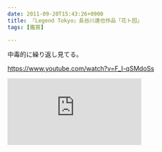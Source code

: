 ```yaml
---
date: 2011-09-20T15:43:26+0900
title: 『Legend Tokyo』長谷川達也作品「花ト囮」
tags: [鑑賞]

---
```


中毒的に繰り返し見てる。

https://www.youtube.com/watch?v=F_I-qSMdoSs
<div class="embed"><iframe src="https://www.youtube.com/embed/F_I-qSMdoSs?feature=oembed" frameborder="0" allow="encrypted-media; picture-in-picture; web-share" allowfullscreen title="Time Lapse - Tomato Plant HD"></iframe></div>
